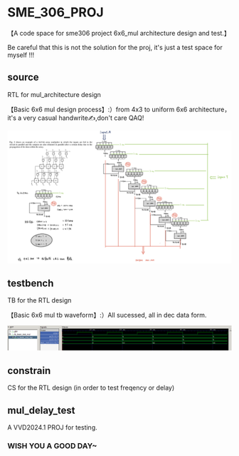# SME_306_PROJ
【A code space for sme306 project 6x6_mul architecture design and test.】 

Be careful that this is not the solution for the proj, it's just a test space for myself !!!

## source 
RTL for mul_architecture design 

【Basic 6x6 mul design process】:）from 4x3 to uniform 6x6 architecture，it's a very casual handwrite✍,don't care QAQ!

![image](image/draft_for_basic_6x6_mul.jpg)

## testbench  
TB for the RTL design

【Basic 6x6 mul tb waveform】:）All sucessed, all in dec data form.

![image](image/wave_form_for_basic_6x6_mul.png)

## constrain
CS for the RTL design (in order to test freqency or delay)

## mul_delay_test
A VVD2024.1 PROJ for testing.


### WISH YOU A GOOD DAY~

